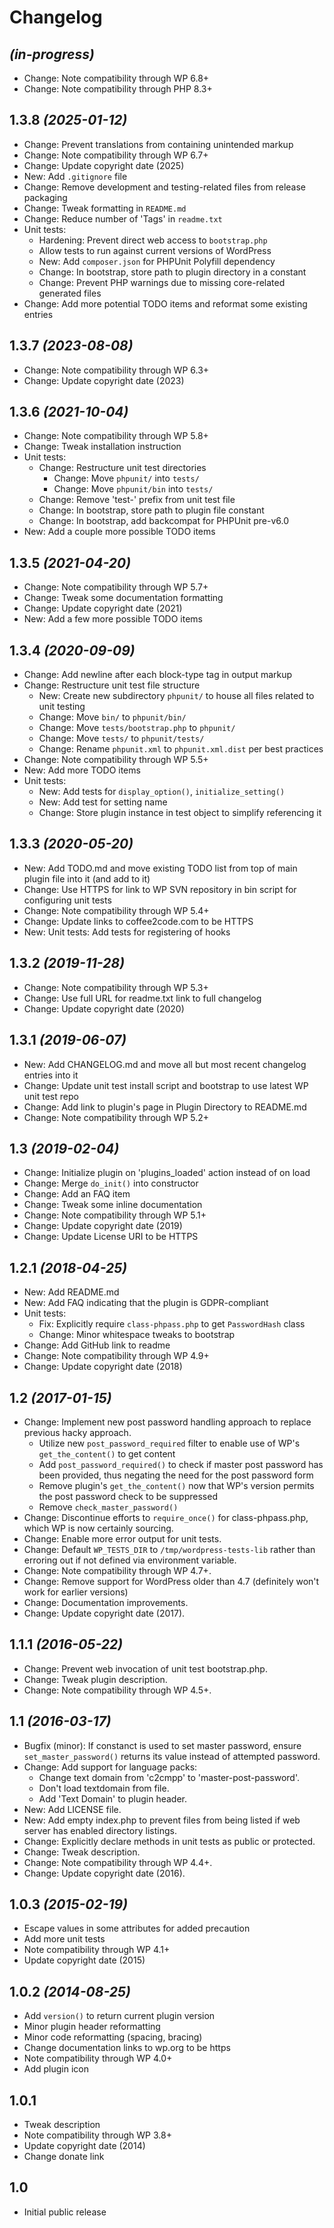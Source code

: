 # Changelog

## _(in-progress)_
* Change: Note compatibility through WP 6.8+
* Change: Note compatibility through PHP 8.3+

## 1.3.8 _(2025-01-12)_
* Change: Prevent translations from containing unintended markup
* Change: Note compatibility through WP 6.7+
* Change: Update copyright date (2025)
* New: Add `.gitignore` file
* Change: Remove development and testing-related files from release packaging
* Change: Tweak formatting in `README.md`
* Change: Reduce number of 'Tags' in `readme.txt`
* Unit tests:
    * Hardening: Prevent direct web access to `bootstrap.php`
    * Allow tests to run against current versions of WordPress
    * New: Add `composer.json` for PHPUnit Polyfill dependency
    * Change: In bootstrap, store path to plugin directory in a constant
    * Change: Prevent PHP warnings due to missing core-related generated files
* Change: Add more potential TODO items and reformat some existing entries

## 1.3.7 _(2023-08-08)_
* Change: Note compatibility through WP 6.3+
* Change: Update copyright date (2023)

## 1.3.6 _(2021-10-04)_
* Change: Note compatibility through WP 5.8+
* Change: Tweak installation instruction
* Unit tests:
    * Change: Restructure unit test directories
        * Change: Move `phpunit/` into `tests/`
        * Change: Move `phpunit/bin` into `tests/`
    * Change: Remove 'test-' prefix from unit test file
    * Change: In bootstrap, store path to plugin file constant
    * Change: In bootstrap, add backcompat for PHPUnit pre-v6.0
* New: Add a couple more possible TODO items

## 1.3.5 _(2021-04-20)_
* Change: Note compatibility through WP 5.7+
* Change: Tweak some documentation formatting
* Change: Update copyright date (2021)
* New: Add a few more possible TODO items

## 1.3.4 _(2020-09-09)_
* Change: Add newline after each block-type tag in output markup
* Change: Restructure unit test file structure
    * New: Create new subdirectory `phpunit/` to house all files related to unit testing
    * Change: Move `bin/` to `phpunit/bin/`
    * Change: Move `tests/bootstrap.php` to `phpunit/`
    * Change: Move `tests/` to `phpunit/tests/`
    * Change: Rename `phpunit.xml` to `phpunit.xml.dist` per best practices
* Change: Note compatibility through WP 5.5+
* New: Add more TODO items
* Unit tests:
    * New: Add tests for `display_option()`, `initialize_setting()`
    * New: Add test for setting name
    * Change: Store plugin instance in test object to simplify referencing it

## 1.3.3 _(2020-05-20)_
* New: Add TODO.md and move existing TODO list from top of main plugin file into it (and add to it)
* Change: Use HTTPS for link to WP SVN repository in bin script for configuring unit tests
* Change: Note compatibility through WP 5.4+
* Change: Update links to coffee2code.com to be HTTPS
* New: Unit tests: Add tests for registering of hooks

## 1.3.2 _(2019-11-28)_
* Change: Note compatibility through WP 5.3+
* Change: Use full URL for readme.txt link to full changelog
* Change: Update copyright date (2020)

## 1.3.1 _(2019-06-07)_
* New: Add CHANGELOG.md and move all but most recent changelog entries into it
* Change: Update unit test install script and bootstrap to use latest WP unit test repo
* Change: Add link to plugin's page in Plugin Directory to README.md
* Change: Note compatibility through WP 5.2+

## 1.3 _(2019-02-04)_
* Change: Initialize plugin on 'plugins_loaded' action instead of on load
* Change: Merge `do_init()` into constructor
* Change: Add an FAQ item
* Change: Tweak some inline documentation
* Change: Note compatibility through WP 5.1+
* Change: Update copyright date (2019)
* Change: Update License URI to be HTTPS

## 1.2.1 _(2018-04-25)_
* New: Add README.md
* New: Add FAQ indicating that the plugin is GDPR-compliant
* Unit tests:
    * Fix: Explicitly require `class-phpass.php` to get `PasswordHash` class
    * Change: Minor whitespace tweaks to bootstrap
* Change: Add GitHub link to readme
* Change: Note compatibility through WP 4.9+
* Change: Update copyright date (2018)

## 1.2 _(2017-01-15)_
* Change: Implement new post password handling approach to replace previous hacky approach.
    * Utilize new `post_password_required` filter to enable use of WP's `get_the_content()` to get content
    * Add `post_password_required()` to check if master post password has been provided, thus negating the need for the post password form
    * Remove plugin's `get_the_content()` now that WP's version permits the post password check to be suppressed
    * Remove `check_master_password()`
* Change: Discontinue efforts to `require_once()` for class-phpass.php, which WP is now certainly sourcing.
* Change: Enable more error output for unit tests.
* Change: Default `WP_TESTS_DIR` to `/tmp/wordpress-tests-lib` rather than erroring out if not defined via environment variable.
* Change: Note compatibility through WP 4.7+.
* Change: Remove support for WordPress older than 4.7 (definitely won't work for earlier versions)
* Change: Documentation improvements.
* Change: Update copyright date (2017).

## 1.1.1 _(2016-05-22)_
* Change: Prevent web invocation of unit test bootstrap.php.
* Change: Tweak plugin description.
* Change: Note compatibility through WP 4.5+.

## 1.1 _(2016-03-17)_
* Bugfix (minor): If constanct is used to set master password, ensure `set_master_password()` returns its value instead of attempted password.
* Change: Add support for language packs:
    * Change text domain from 'c2cmpp' to 'master-post-password'.
    * Don't load textdomain from file.
    * Add 'Text Domain' to plugin header.
* New: Add LICENSE file.
* New: Add empty index.php to prevent files from being listed if web server has enabled directory listings.
* Change: Explicitly declare methods in unit tests as public or protected.
* Change: Tweak description.
* Change: Note compatibility through WP 4.4+.
* Change: Update copyright date (2016).

## 1.0.3 _(2015-02-19)_
* Escape values in some attributes for added precaution
* Add more unit tests
* Note compatibility through WP 4.1+
* Update copyright date (2015)

## 1.0.2 _(2014-08-25)_
* Add `version()` to return current plugin version
* Minor plugin header reformatting
* Minor code reformatting (spacing, bracing)
* Change documentation links to wp.org to be https
* Note compatibility through WP 4.0+
* Add plugin icon

## 1.0.1
* Tweak description
* Note compatibility through WP 3.8+
* Update copyright date (2014)
* Change donate link

## 1.0
* Initial public release
